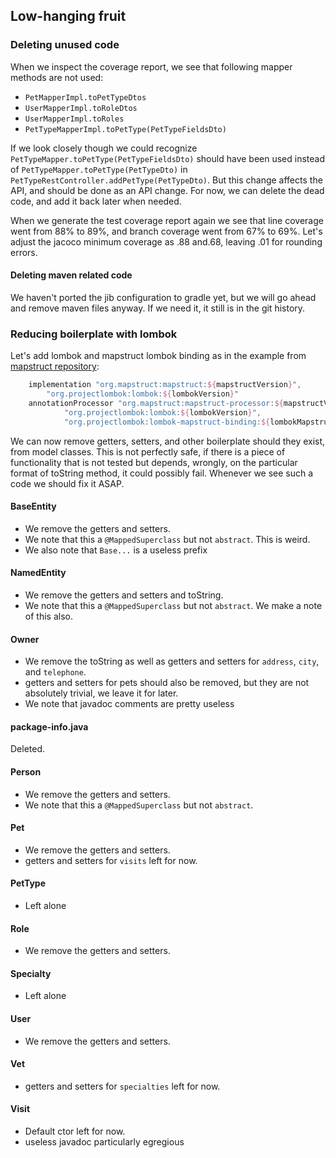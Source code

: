 ## Low-hanging fruit

### Deleting unused code

When we inspect the coverage report, we see that following mapper methods are not used:
- `PetMapperImpl.toPetTypeDtos`
- `UserMapperImpl.toRoleDtos`
- `UserMapperImpl.toRoles`
- `PetTypeMapperImpl.toPetType(PetTypeFieldsDto)`

If we look closely though we could recognize `PetTypeMapper.toPetType(PetTypeFieldsDto)` 
should have been used instead of `PetTypeMapper.toPetType(PetTypeDto)` 
in `PetTypeRestController.addPetType(PetTypeDto)`. 
But this change affects the API, and should be done as an API change.
For now, we can delete the dead code, and add it back later when needed. 

When we generate the test coverage report again we see that line coverage went from 88% to 89%,
and branch coverage went from 67% to 69%. Let's adjust the jacoco minimum coverage as .88 and.68,
leaving .01 for rounding errors.

#### Deleting maven related code

We haven't ported the jib configuration to gradle yet, 
but we will go ahead and remove maven files anyway.
If we need it, it still is in the git history.

### Reducing boilerplate with lombok

Let's add lombok and mapstruct lombok binding as in the example from 
[mapstruct repository](https://github.com/mapstruct/mapstruct-examples/blob/main/mapstruct-lombok/build.gradle):

```groovy
    implementation "org.mapstruct:mapstruct:${mapstructVersion}", 
        "org.projectlombok:lombok:${lombokVersion}"
    annotationProcessor "org.mapstruct:mapstruct-processor:${mapstructVersion}", 
            "org.projectlombok:lombok:${lombokVersion}", 
            "org.projectlombok:lombok-mapstruct-binding:${lombokMapstructBindingVersion}"
```

We can now remove getters, setters, and other boilerplate should they exist, from model classes.
This is not perfectly safe, if there is a piece of functionality that is not tested but depends,
wrongly, on the particular format of toString method, it could possibly fail. 
Whenever we see such a code we should fix it ASAP. 

#### BaseEntity
- We remove the getters and setters. 
- We note that this a `@MappedSuperclass` but not `abstract`. This is weird.
- We also note that `Base...` is a useless prefix

#### NamedEntity
- We remove the getters and setters and toString.
- We note that this a `@MappedSuperclass` but not `abstract`. We make a note of this also.

#### Owner
- We remove the toString as well as getters and setters for `address`, `city`, and `telephone`.
- getters and setters for pets should also be removed, 
but they are not absolutely trivial, we leave it for later. 
- We note that javadoc comments are pretty useless

#### package-info.java
Deleted.

#### Person
- We remove the getters and setters.
- We note that this a `@MappedSuperclass` but not `abstract`.

#### Pet
- We remove the getters and setters.
- getters and setters for `visits` left for now.

#### PetType
- Left alone

#### Role
- We remove the getters and setters.

#### Specialty
- Left alone

#### User
- We remove the getters and setters.

#### Vet
- getters and setters for `specialties` left for now.


#### Visit
- Default ctor left for now.
- useless javadoc particularly egregious

